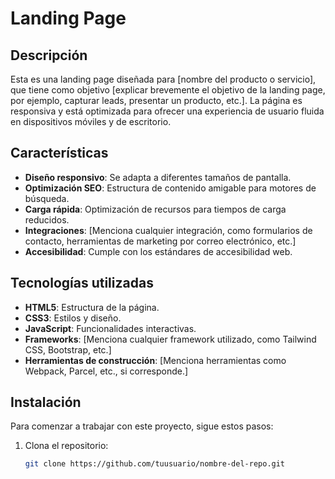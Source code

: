 # Landing Page

## Descripción

Esta es una landing page diseñada para [nombre del producto o servicio], que tiene como objetivo [explicar brevemente el objetivo de la landing page, por ejemplo, capturar leads, presentar un producto, etc.]. La página es responsiva y está optimizada para ofrecer una experiencia de usuario fluida en dispositivos móviles y de escritorio.

## Características

- **Diseño responsivo**: Se adapta a diferentes tamaños de pantalla.
- **Optimización SEO**: Estructura de contenido amigable para motores de búsqueda.
- **Carga rápida**: Optimización de recursos para tiempos de carga reducidos.
- **Integraciones**: [Menciona cualquier integración, como formularios de contacto, herramientas de marketing por correo electrónico, etc.]
- **Accesibilidad**: Cumple con los estándares de accesibilidad web.

## Tecnologías utilizadas

- **HTML5**: Estructura de la página.
- **CSS3**: Estilos y diseño.
- **JavaScript**: Funcionalidades interactivas.
- **Frameworks**: [Menciona cualquier framework utilizado, como Tailwind CSS, Bootstrap, etc.]
- **Herramientas de construcción**: [Menciona herramientas como Webpack, Parcel, etc., si corresponde.]

## Instalación

Para comenzar a trabajar con este proyecto, sigue estos pasos:

1. Clona el repositorio:

   ```bash
   git clone https://github.com/tuusuario/nombre-del-repo.git
   ```
